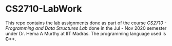 # CS2710-LabWork

This repo contains the lab assignments done as part of the course _CS2710 - Programming and Data Structures Lab_ done in the Jul - Nov 2020 semester under Dr. Hema A Murthy at IIT Madras. The programming language used is __C++__.
